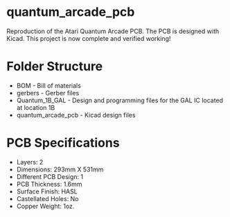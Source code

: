 # quantum_arcade_pcb
Reproduction of the Atari Quantum Arcade PCB. The PCB is designed with Kicad. This project is now complete and verified working!

# Folder Structure
* BOM - Bill of materials
* gerbers - Gerber files
* Quantum_1B_GAL - Design and programming files for the GAL IC located at location 1B
* quantum_arcade_pcb - Kicad design files

# PCB Specifications
* Layers: 2
* Dimensions: 293mm X 531mm
* Different PCB Design: 1
* PCB Thickness: 1.6mm
* Surface Finish: HASL
* Castellated Holes: No
* Copper Weight: 1oz.
